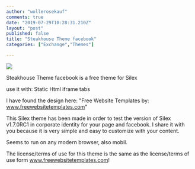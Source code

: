 ```yaml
---
author: "wollerosekauf"
comments: true
date: "2019-07-29T10:28:31.210Z"
layout: "post"
published: false
title: "Steakhouse Theme facebook"
categories: ["Exchange","Themes"]

---
```

[![](https://www.silexlabs.org/wp-content/uploads/2013/01/steakhouse2-150x150.jpg)](https://www.silexlabs.org/?attachment_id=137096)

Steakhouse Theme facebook is a free theme for Silex

use it with: Static Html iframe tabs

I have found the design here: "Free Website Templates by: www.freewebsitetemplates.com"

This Silex theme has been made in order to test the version of Silex v1.7.0RC1 in corporate identity for your page and facebook.
I share it with you because it is very simple and easy to customize with your content.

Seems to run on any modern browser, also mobil.

The license/terms of use for this theme is the same as the license/terms of use form www.freewebsitetemplates.com!


